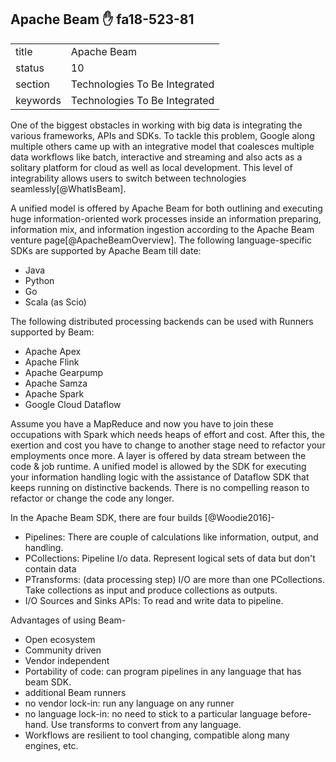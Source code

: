 ## Apache Beam :hand: fa18-523-81


|          |                               |
| -------- | ----------------------------- |
| title    | Apache Beam                   | 
| status   | 10                            |
| section  | Technologies To Be Integrated |
| keywords | Technologies To Be Integrated |



One of the biggest obstacles in working with big data is integrating the various frameworks, APIs and SDKs. To tackle this problem, Google along multiple others came up with an integrative model that coalesces multiple data workflows like batch, interactive and streaming and also acts as a solitary platform for cloud as well as local development. This level of integrability allows users to switch between technologies seamlessly[@WhatIsBeam]. 

A unified model is offered by Apache Beam for both outlining and executing huge information-oriented work processes inside an information preparing, information mix, and information ingestion according to the Apache Beam venture page[@ApacheBeamOverview]. 
The following language-specific SDKs are supported by Apache Beam till date:
* Java
* Python
* Go
* Scala (as Scio)

The following distributed processing backends can be used with Runners supported by Beam:
* Apache Apex
* Apache Flink
* Apache Gearpump
* Apache Samza 
* Apache Spark 
* Google Cloud Dataflow

Assume you have a MapReduce and now you have to join these occupations with Spark which needs heaps of effort and cost. After this, the exertion and cost you have to change to another stage need to refactor your employments once more. A layer is offered by data stream between the code & job runtime. A unified model is allowed by the SDK for executing your information handling logic with the assistance of Dataflow SDK that keeps running on distinctive backends. There is no compelling reason to refactor or change the code any longer. 

In the Apache Beam SDK, there are four builds [@Woodie2016]-
* Pipelines: There are couple of calculations like information, output, and handling.
* PCollections: Pipeline I/o data. Represent logical sets of data but don\'t contain data
* PTransforms: (data processing step) I/O are more than one PCollections. Take collections as input and produce collections as outputs. 
* I/O Sources and Sinks APIs: To read and write data to pipeline.

Advantages of using Beam-
* Open ecosystem
* Community driven
* Vendor independent
* Portability of code: can program pipelines in any language that has beam SDK. 
* additional Beam runners
* no vendor lock-in: run any language on any runner
* no language lock-in: no need to stick to a particular language before-hand. Use transforms to convert from any language. 
* Workflows are resilient to tool changing, compatible along many engines, etc.

